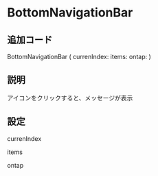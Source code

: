 # BottomNavigationBar

## 追加コード

BottomNavigationBar
(
    currenIndex:
    items:
    ontap:
)


## 説明

アイコンをクリックすると、メッセージが表示

## 設定

currenIndex

items

ontap